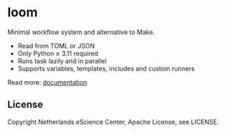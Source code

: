 # loom
Minimal workflow system and alternative to Make.

- Read from TOML or JSON
- Only Python &ge; 3.11 required
- Runs task lazily and in parallel
- Supports variables, templates, includes and custom runners

Read more: [documentation](docs/index.md)

## License
Copyright Netherlands eScience Center, Apache License, see LICENSE.